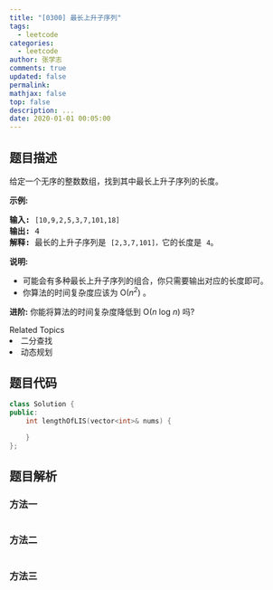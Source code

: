 ```yaml
---
title: "[0300] 最长上升子序列"
tags:
  - leetcode
categories:
  - leetcode
author: 张学志
comments: true
updated: false
permalink:
mathjax: false
top: false
description: ...
date: 2020-01-01 00:05:00
---
```


## 题目描述

<p>给定一个无序的整数数组，找到其中最长上升子序列的长度。</p>

<p><strong>示例:</strong></p>

<pre><strong>输入:</strong> <code>[10,9,2,5,3,7,101,18]
</code><strong>输出: </strong>4 
<strong>解释: </strong>最长的上升子序列是&nbsp;<code>[2,3,7,101]，</code>它的长度是 <code>4</code>。</pre>

<p><strong>说明:</strong></p>

<ul>
	<li>可能会有多种最长上升子序列的组合，你只需要输出对应的长度即可。</li>
	<li>你算法的时间复杂度应该为&nbsp;O(<em>n<sup>2</sup></em>) 。</li>
</ul>

<p><strong>进阶:</strong> 你能将算法的时间复杂度降低到&nbsp;O(<em>n</em> log <em>n</em>) 吗?</p>
<div><div>Related Topics</div><div><li>二分查找</li><li>动态规划</li></div></div>

## 题目代码

```cpp
class Solution {
public:
    int lengthOfLIS(vector<int>& nums) {

    }
};
```

## 题目解析

### 方法一

```cpp

```

### 方法二

```cpp

```

### 方法三

```cpp

```

